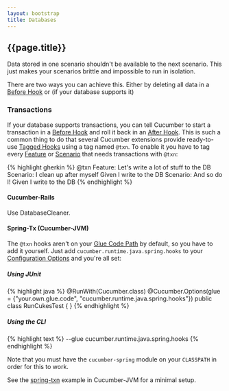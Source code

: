 ```yaml
---
layout: bootstrap
title: Databases
---
```

## {{page.title}}

Data stored in one scenario shouldn't be available to the next scenario. This just makes your scenarios brittle and impossible to run in isolation.

There are two ways you can achieve this. Either by deleting all data in a [Before Hook](/hooks.html#before) or (if your database supports it) 

### Transactions

If your database supports transactions, you can tell Cucumber to start a transaction in a [Before Hook](/hooks.html#before) and roll it back 
in an [After Hook](/hooks.html#after). This is such a common thing to do that several Cucumber extensions provide ready-to-use
[Tagged Hooks](/hooks.html#tagged-hooks) using a tag named `@txn`. To enable it you have to tag every [Feature](/gherkin.html#feature) or [Scenario](/gherkin.html#scenario) that needs transactions with `@txn`:

{% highlight gherkin %}
@txn
Feature: Let's write a lot of stuff to the DB
  Scenario: I clean up after myself
    Given I write to the DB
  Scenario: And so do I!
    Given I write to the DB
{% endhighlight %}

#### Cucumber-Rails

Use DatabaseCleaner.

#### Spring-Tx (Cucumber-JVM)

The `@txn` hooks aren't on your [Glue Code Path](/api.html#glue-code) by default, so you have to add it yourself. Just add `cucumber.runtime.java.spring.hooks` to your [Configuration Options](/api.html#configuration) and you're all set:

##### Using JUnit

{% highlight java %}
@RunWith(Cucumber.class)
@Cucumber.Options(glue = {"your.own.glue.code", "cucumber.runtime.java.spring.hooks"})
public class RunCukesTest {
}
{% endhighlight %}

##### Using the CLI

{% highlight text %}
--glue cucumber.runtime.java.spring.hooks
{% endhighlight %}


Note that you must have the `cucumber-spring` module on your `CLASSPATH` in order for this to work.

See the [spring-txn](#) example in Cucumber-JVM for a minimal setup.
